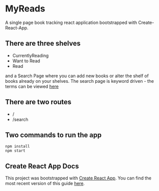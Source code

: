 # MyReads 
A single page book tracking react application bootstrapped with Create-React-App.  

## There are three shelves
* CurrentlyReading
* Want to Read
* Read

and a Search Page where you can add new books or alter the shelf of books already on your shelves.
The search page is keyword driven - the terms can be viewed [here](https://github.com/andrewShillito/my-reads/blob/master/SEARCH_TERMS.md)

## There are two routes
* /
* /search

## Two commands to run the app
```
npm install
npm start
```

## Create React App Docs

This project was bootstrapped with [Create React App](https://github.com/facebook/create-react-app).
You can find the most recent version of this guide [here](https://github.com/facebook/create-react-app/blob/master/packages/react-scripts/template/README.md).